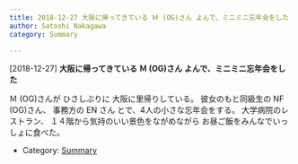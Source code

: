 ```yaml
---
title: 2018-12-27 大阪に帰ってきている Ｍ (OG)さん よんで、ミニミニ忘年会をした
author: Satoshi Nakagawa
category: Summary

---
```


[2018-12-27] **大阪に帰ってきている Ｍ (OG)さん よんで、ミニミニ忘年会をした** 

 Ｍ (OG)さんが
ひさしぶりに
大阪に里帰りしている。
彼女のもと同級生の
NF (OG)さん、
事務方の EN さん
とで、4人の小さな忘年会をする。
大学病院のレストラン、
１４階から気持のいい景色をながめながら
お昼ご飯をみんなでいっしょに食べた。

- Category: [Summary](https://merapano.github.io/categories.html#Summary)

